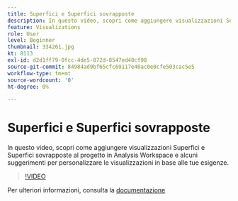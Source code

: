 ```yaml
---
title: Superfici e Superfici sovrapposte
description: In questo video, scopri come aggiungere visualizzazioni Superfici e Superfici sovrapposte al progetto in Analysis Workspace e alcuni suggerimenti per personalizzare le visualizzazioni in base alle tue esigenze.
feature: Visualizations
role: User
level: Beginner
thumbnail: 334261.jpg
kt: 8113
exl-id: d2d1ff79-0fcc-4de5-872d-8547ed48cf98
source-git-commit: 84984ad9bf65cfc69117e40ac0e0cfe503cac5e5
workflow-type: tm+mt
source-wordcount: '0'
ht-degree: 0%

---
```


# Superfici e Superfici sovrapposte

In questo video, scopri come aggiungere visualizzazioni Superfici e Superfici sovrapposte al progetto in Analysis Workspace e alcuni suggerimenti per personalizzare le visualizzazioni in base alle tue esigenze.

>[!VIDEO](https://video.tv.adobe.com/v/334261/?quality=12&learn=on)

Per ulteriori informazioni, consulta la [documentazione](https://experienceleague.adobe.com/docs/analytics/analyze/analysis-workspace/visualizations/area.html?lang=it#)
